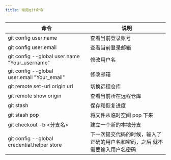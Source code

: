 ```yaml
---
title: 常用git命令
---
```


| 命令                                           | 说明                               |
| ---------------------------------------------- | -------------------------------------- |
| git config user.name                           | 查看当前登录账号                               |
| git config user.email                          | 查看当前登录邮箱                               |
| git config --global user.name "Your\_username" | 修改用户名                                  |
| git config --global user.email "Your\_email"   | 修改邮箱                                   |
| git remote set-url origin url                  | 切换远程仓库                                 |
| git remote show origin                         | 查看当前所在远程仓库                             |
| git stash                                      | 保存和恢复进度                                |
| git stash pop                                  | 将文件从临时空间 pop 下来                        |
| git checkout -b <分支名>                        | 建立一个新的本地分支                             |
| git config --global credential.helper store    | 下一次提交代码的时候，输入了正确的用户名和密码，之后 就不需要输入用户名密码 |
